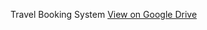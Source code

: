 Travel Booking System
[View on Google Drive](https://drive.google.com/file/d/1Mgmd_t8xGk6Qe_ojWuOggw3-e9I2UgAz/view?usp=drivesdk)
